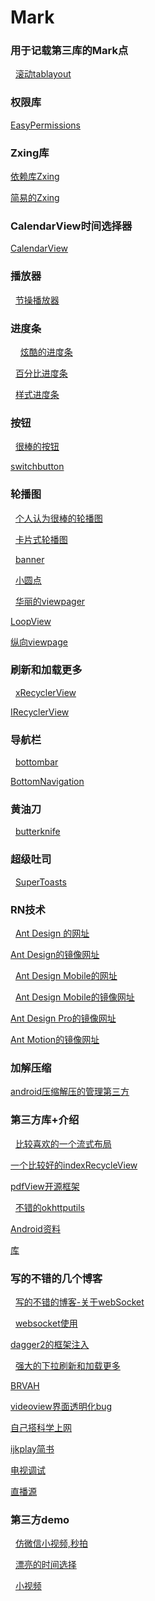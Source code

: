 # Mark
### 用于记载第三库的Mark点
   [滚动tablayout](https://github.com/H07000223/FlycoTabLayout)
### 权限库

   [EasyPermissions](https://github.com/googlesamples/easypermissions)

### Zxing库
   [依赖库Zxing](https://github.com/yipianfengye/android-zxingLibrary)

   [简易的Zxing](https://github.com/mylhyl/Android-Zxing)
   
  
   
### CalendarView时间选择器
   [CalendarView](https://github.com/huanghaibin-dev/CalendarView)

### 播放器
   
   [节操播放器](https://github.com/lipangit/JiaoZiVideoPlayer)
   
### 进度条
  
   [炫酷的进度条](https://github.com/Devlight/ArcProgressStackView)
   
   [百分比进度条](https://github.com/lzyzsd/CircleProgress)
   
   [样式进度条](https://github.com/pnikosis/materialish-progress)
  
### 按钮
   
   [很棒的按钮](https://github.com/ChadCSong/ShineButton)
   
   [switchbutton](https://github.com/kyleduo/SwitchButton)

### 轮播图

   [个人认为很棒的轮播图](https://github.com/Jude95/RollViewPager)
   
   [卡片式轮播图](https://github.com/rubensousa/ViewPagerCards)
   
   [banner](https://github.com/youth5201314/banner)
   
   [小圆点](https://github.com/romandanylyk/PageIndicatorView)
   
   [华丽的viewpager](https://github.com/Devlight/InfiniteCycleViewPager)
   
   [LoopView](https://github.com/zhuxiujia/LoopView)
   
   [纵向viewpage](https://github.com/kaelaela/VerticalViewPager)
   
### 刷新和加载更多

   [xRecyclerView](https://github.com/XRecyclerView/XRecyclerView)
   
   [IRecyclerView](https://github.com/Aspsine/IRecyclerView)
   
### 导航栏

   [bottombar](https://github.com/roughike/BottomBar)
   
   [BottomNavigation](https://github.com/Ashok-Varma/BottomNavigation)
   
### 黄油刀

   [butterknife](https://github.com/JakeWharton/butterknife)
   
### 超级吐司

   [SuperToasts](https://github.com/JohnPersano/SuperToasts)

### RN技术

   [Ant Design 的网址](https://ant.design/index-cn)
   
   [Ant Design的镜像网址](http://ant-design.gitee.io)
   
   [Ant Design Mobile的网址](https://mobile.ant.design/)
   
   [Ant Design Mobile的镜像网址](http://antd-mobile.gitee.io)
   
   [Ant Design Pro的镜像网址](http://ant-design-pro.gitee.io)
   
   [Ant Motion的镜像网址](http://ant-motion.gitee.io)
   
### 加解压缩

   [android压缩解压的管理第三方](https://github.com/Leo0618/AndroidZip)

### 第三方库+介绍
   [比较喜欢的一个流式布局](https://github.com/hongyangAndroid/FlowLayout)

   [一个比较好的indexRecycleView](https://github.com/YoKeyword/IndexableRecyclerView)

   [pdfView开源框架](https://github.com/JoanZapata/android-pdfview)
   
   [不错的okhttputils](https://github.com/hongyangAndroid/okhttputils)
   
   [Android资料](https://github.com/open-android/Android)
   
   [库](https://juejin.im/entry/56ea81981532bc005035297d)
  
   
### 写的不错的几个博客
   
   [写的不错的博客-关于webSocket](https://www.cnblogs.com/wlfcolin/p/5193583.html)
  
   [websocket使用](https://github.com/TooTallNate/Java-WebSocket)
   
   [dagger2的框架注入](https://www.jianshu.com/p/47c7306b2994)
   
   [强大的下拉刷新和加载更多](https://www.cnblogs.com/foxy/p/7825073.html)
   
   [BRVAH](https://www.jianshu.com/p/b343fcff51b0)
   
   [videoview界面透明化bug](https://blog.csdn.net/ccw0054/article/details/54948934)
   
   [自己搭科学上网](https://www.jianshu.com/p/07c7c9f79caa)
   
   [ijkplay简书](https://www.jianshu.com/p/c5d972ab0309)
   
   [电视调试](https://blog.csdn.net/jiangyou4/article/details/56088653)
   
   [直播源](https://blog.csdn.net/u013354805/article/details/50015107)
   
### 第三方demo
   [仿微信小视频,秒拍](https://github.com/motianhuo/VCameraDemo)
   
   [漂亮的时间选择](https://github.com/PangHaHa12138/TimePackdemo)
   
   [小视频](https://github.com/mabeijianxi/small-video-record)
   
   
   
   

